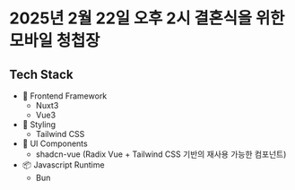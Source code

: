 # 2025년 2월 22일 오후 2시 결혼식을 위한 모바일 청첩장 

## Tech Stack
- 🎯 Frontend Framework
  - Nuxt3
  - Vue3
- 💅 Styling
  - Tailwind CSS
- 🎨 UI Components
  - shadcn-vue (Radix Vue + Tailwind CSS 기반의 재사용 가능한 컴포넌트)
- 📦 Javascript Runtime
  - Bun
